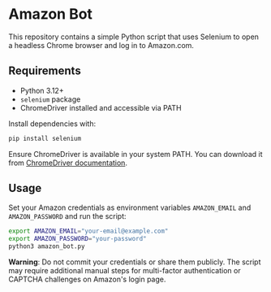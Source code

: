 # Amazon Bot

This repository contains a simple Python script that uses Selenium to open a headless Chrome browser and log in to Amazon.com.

## Requirements
- Python 3.12+
- `selenium` package
- ChromeDriver installed and accessible via PATH

Install dependencies with:

```bash
pip install selenium
```

Ensure ChromeDriver is available in your system PATH. You can download it from [ChromeDriver documentation](https://chromedriver.chromium.org/).

## Usage
Set your Amazon credentials as environment variables `AMAZON_EMAIL` and `AMAZON_PASSWORD` and run the script:

```bash
export AMAZON_EMAIL="your-email@example.com"
export AMAZON_PASSWORD="your-password"
python3 amazon_bot.py
```

**Warning**: Do not commit your credentials or share them publicly. The script may require additional manual steps for multi-factor authentication or CAPTCHA challenges on Amazon's login page.
